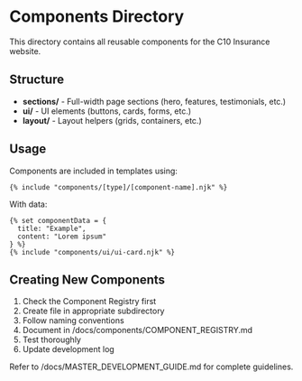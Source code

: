 # Components Directory

This directory contains all reusable components for the C10 Insurance website.

## Structure

- **sections/** - Full-width page sections (hero, features, testimonials, etc.)
- **ui/** - UI elements (buttons, cards, forms, etc.)
- **layout/** - Layout helpers (grids, containers, etc.)

## Usage

Components are included in templates using:

```nunjucks
{% include "components/[type]/[component-name].njk" %}
```

With data:

```nunjucks
{% set componentData = {
  title: "Example",
  content: "Lorem ipsum"
} %}
{% include "components/ui/ui-card.njk" %}
```

## Creating New Components

1. Check the Component Registry first
2. Create file in appropriate subdirectory
3. Follow naming conventions
4. Document in /docs/components/COMPONENT_REGISTRY.md
5. Test thoroughly
6. Update development log

Refer to /docs/MASTER_DEVELOPMENT_GUIDE.md for complete guidelines.